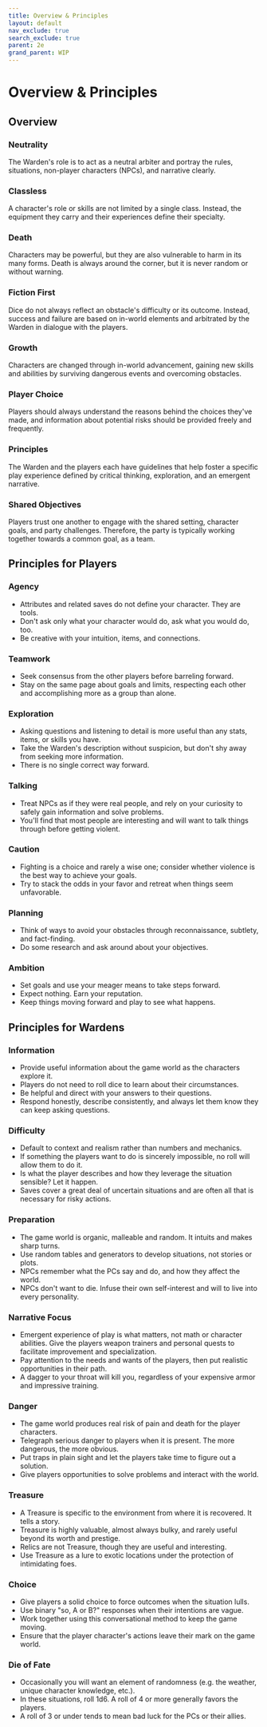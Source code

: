 ```yaml
---
title: Overview & Principles
layout: default
nav_exclude: true
search_exclude: true
parent: 2e
grand_parent: WIP
---
```


# Overview & Principles

## Overview

### Neutrality

The Warden's role is to act as a neutral arbiter and portray the rules, situations, non-player characters (NPCs), and narrative clearly.

### Classless

A character's role or skills are not limited by a single class. Instead, the equipment they carry and their experiences define their specialty.

### Death

Characters may be powerful, but they are also vulnerable to harm in its many forms. Death is always around the corner, but it is never random or without warning.

### Fiction First

Dice do not always reflect an obstacle's difficulty or its outcome. Instead, success and failure are based on in-world elements and arbitrated by the Warden in dialogue with the players.

### Growth

Characters are changed through in-world advancement, gaining new skills and abilities by surviving dangerous events and overcoming obstacles.

### Player Choice

Players should always understand the reasons behind the choices they've made, and information about potential risks should be provided freely and frequently.

### Principles

The Warden and the players each have guidelines that help foster a specific play experience defined by critical thinking, exploration, and an emergent narrative.

### Shared Objectives

Players trust one another to engage with the shared setting, character goals, and party challenges. Therefore, the party is typically working together towards a common goal, as a team.

## Principles for Players

### Agency

- Attributes and related saves do not define your character. They are tools.
- Don't ask only what your character would do, ask what you would do, too.
- Be creative with your intuition, items, and connections.

### Teamwork

- Seek consensus from the other players before barreling forward.
- Stay on the same page about goals and limits, respecting each other and accomplishing more as a group than alone.

### Exploration

- Asking questions and listening to detail is more useful than any stats, items, or skills you have.
- Take the Warden's description without suspicion, but don't shy away from seeking more information.
- There is no single correct way forward.

### Talking

- Treat NPCs as if they were real people, and rely on your curiosity to safely gain information and solve problems.
- You'll find that most people are interesting and will want to talk things through before getting violent.

### Caution

- Fighting is a choice and rarely a wise one; consider whether violence is the best way to achieve your goals.
- Try to stack the odds in your favor and retreat when things seem unfavorable.

### Planning

- Think of ways to avoid your obstacles through reconnaissance, subtlety, and fact-finding.
- Do some research and ask around about your objectives.

### Ambition

- Set goals and use your meager means to take steps forward.
- Expect nothing. Earn your reputation.
- Keep things moving forward and play to see what happens.

## Principles for Wardens

### Information

- Provide useful information about the game world as the characters explore it.
- Players do not need to roll dice to learn about their circumstances.
- Be helpful and direct with your answers to their questions.
- Respond honestly, describe consistently, and always let them know they can keep asking questions.

### Difficulty

- Default to context and realism rather than numbers and mechanics.
- If something the players want to do is sincerely impossible, no roll will allow them to do it.
- Is what the player describes and how they leverage the situation sensible? Let it happen.
- Saves cover a great deal of uncertain situations and are often all that is necessary for risky actions.

### Preparation

- The game world is organic, malleable and random. It intuits and makes sharp turns.
- Use random tables and generators to develop situations, not stories or plots.
- NPCs remember what the PCs say and do, and how they affect the world.
- NPCs don't want to die. Infuse their own self-interest and will to live into every personality.

### Narrative Focus

- Emergent experience of play is what matters, not math or character abilities. Give the players weapon trainers and personal quests to facilitate improvement and specialization.
- Pay attention to the needs and wants of the players, then put realistic opportunities in their path.
- A dagger to your throat will kill you, regardless of your expensive armor and impressive training.

### Danger

- The game world produces real risk of pain and death for the player characters.
- Telegraph serious danger to players when it is present. The more dangerous, the more obvious.
- Put traps in plain sight and let the players take time to figure out a solution.
- Give players opportunities to solve problems and interact with the world.

### Treasure

- A Treasure is specific to the environment from where it is recovered. It tells a story.
- Treasure is highly valuable, almost always bulky, and rarely useful beyond its worth and prestige.
- Relics are not Treasure, though they are useful and interesting.
- Use Treasure as a lure to exotic locations under the protection of intimidating foes.

### Choice

- Give players a solid choice to force outcomes when the situation lulls.
- Use binary "so, A or B?" responses when their intentions are vague.
- Work together using this conversational method to keep the game moving.
- Ensure that the player character's actions leave their mark on the game world.

### Die of Fate

- Occasionally you will want an element of randomness (e.g. the weather, unique character knowledge, etc.).
- In these situations, roll 1d6. A roll of 4 or more generally favors the players.
- A roll of 3 or under tends to mean bad luck for the PCs or their allies.
